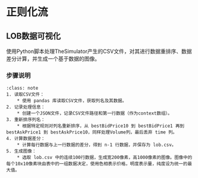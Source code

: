 # 正则化流

## LOB数据可视化

使用Python脚本处理TheSimulator产生的CSV文件，对其进行数据重排序、数据差分计算，并生成一个基于数据的图像。

### 步骤说明
```{admonition} 可视化步骤
:class: note
1. 读取CSV文件：
    * 使用 pandas 库读取CSV文件，获取列名及其数据。
2. 记录处理信息：
    * 创建一个JSON文件，记录CSV文件路径和第一行数据（作为context数组）。
3. 重新排序列名：
    * 根据特定规则对列名重新排序，从 bestBidPrice10 到 bestBidPrice1 再到 bestAskPrice1 到 bestAskPrice10，同样处理Volume列，最后丢弃 time 列。
4. 计算数据差分：
    * 计算每行数据与上一行数据的差分，得到 n-1 行数据，并保存为 lob.csv。
5. 生成图像：
    * 选取 lob.csv 中的连续100行数据，生成宽200像素，高1000像素的图像。图像中的每个10x10像素块由表中的一组数据决定，使用色相表示价格，明度表示量，纯度设为统一的最大值。
```